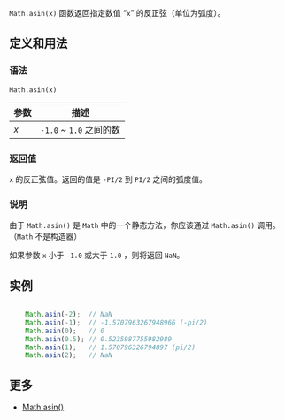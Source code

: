 `Math.asin(x)` 函数返回指定数值 “`x`” 的反正弦（单位为弧度）。

## 定义和用法

### 语法

`Math.asin(x)`

| 参数 | 描述 |
| --- | --- |
| _x_ | `-1.0` ~ `1.0` 之间的数 |

### 返回值

`x` 的反正弦值。返回的值是 `-PI/2` 到 `PI/2` 之间的弧度值。

### 说明

由于 `Math.asin()` 是 `Math` 中的一个静态方法，你应该通过 `Math.asin()` 调用。（`Math` 不是构造器）

如果参数 `x` 小于 `-1.0` 或大于 `1.0` ，则将返回 `NaN`。

## 实例

```javascript

    Math.asin(-2);  // NaN
    Math.asin(-1);  // -1.5707963267948966 (-pi/2)
    Math.asin(0);   // 0
    Math.asin(0.5); // 0.5235987755982989
    Math.asin(1);   // 1.570796326794897 (pi/2)
    Math.asin(2);   // NaN

```

## 更多

*   [Math.asin()](https://developer.mozilla.org/zh-CN/docs/Web/JavaScript/Reference/Global_Objects/Math/asin)